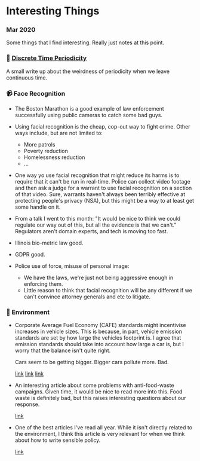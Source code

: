 # Interesting Things
### Mar 2020

Some things that I find interesting. Really just notes at this point.

### 🧮 [Discrete Time Periodicity](dt-periodicity.md)

A small write up about the weirdness of periodicity when we leave
continuous time.

### 📹 Face Recognition

* The Boston Marathon is a good example of law enforcement
  successfully using public cameras to catch some bad guys.

* Using facial recognition is the cheap, cop-out way to fight
  crime. Other ways include, but are not limited to:
  - More patrols
  - Poverty reduction
  - Homelessness reduction
  - ...
  
* One way yo use facial recognition that might reduce its harms is to
  require that it can't be run in real-time. Police can collect video
  footage and then ask a judge for a warrant to use facial recognition
  on a section of that video. Sure, warrants haven't always been
  terribly effective at protecting people's privacy (NSA), but this
  might be a way to at least get some handle on it.
  
* From a talk I went to this month: "It would be nice to think we
  could regulate our way out of this, but all the evidence is that we
  can't." Regulators aren't domain experts, and tech is moving too
  fast.
  
* Illinois bio-metric law good.
* GDPR good.

* Police use of force, misuse of personal image:
  - We have the laws, we're just not being aggressive enough in
    enforcing them.
  - Little reason to think that facial recognition will be any
    different if we can't convince attorney generals and etc to
    litigate.


### 🌳 Environment

* Corporate Average Fuel Economy (CAFE) standards might incentivise
  increases in vehicle sizes. This is because, in part, vehicle
  emission standards are set by how large the vehicles footprint is. I
  agree that emission standards should take into account how large a
  car is, but I worry that the balance isn't quite right.
  
  Cars seem to be getting bigger. Bigger cars pollute more. Bad.

  [link](https://www.autonews.com/article/20160814/OEM11/308159946/is-cafe-making-cars-bigger)
  [link](https://scholars.unh.edu/cgi/viewcontent.cgi?article=1009&context=econ_facpub)
  [link](https://en.wikipedia.org/wiki/Corporate_average_fuel_economy)

* An interesting article about some problems with anti-food-waste
  campaigns. Given time, it would be nice to read more into this. Food
  waste is definitely bad, but this raises interesting questions about
  our response.
  
  [link](https://theoutline.com/post/8739/food-waste-fight-waste-of-time?zd=1&zi=xx3nnezv)
  
* One of the best articles I've read all year. While it isn't directly
  related to the environment, I think this article is very relevant for
  when we think about how to write sensible policy.

  [link](https://danluu.com/discontinuities/)



